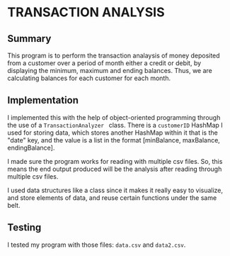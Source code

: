 # TRANSACTION ANALYSIS

## Summary

This program is to perform the transaction analaysis of money deposited from a 
customer over a period of month either a credit or debit, by displaying the 
minimum, maximum and ending balances. Thus, we are calculating balances 
for each customer for each month.

## Implementation

I implemented this with the help of object-oriented programming through the use of 
a `TransactionAnalyzer ` class. There is a `customerID` HashMap I used for storing
data, which stores another HashMap within it that is the "date" key, and the value
is a list in the format [minBalance, maxBalance, endingBalance].

I made sure the program works for reading with multiple csv files. So, this means the
end output produced will be the analysis after reading through multiple csv files.

I used data structures like a class since it makes it really easy to visualize, and store
elements of data, and reuse certain functions under the same belt.

## Testing

I tested my program with those files: `data.csv` and `data2.csv`. 
